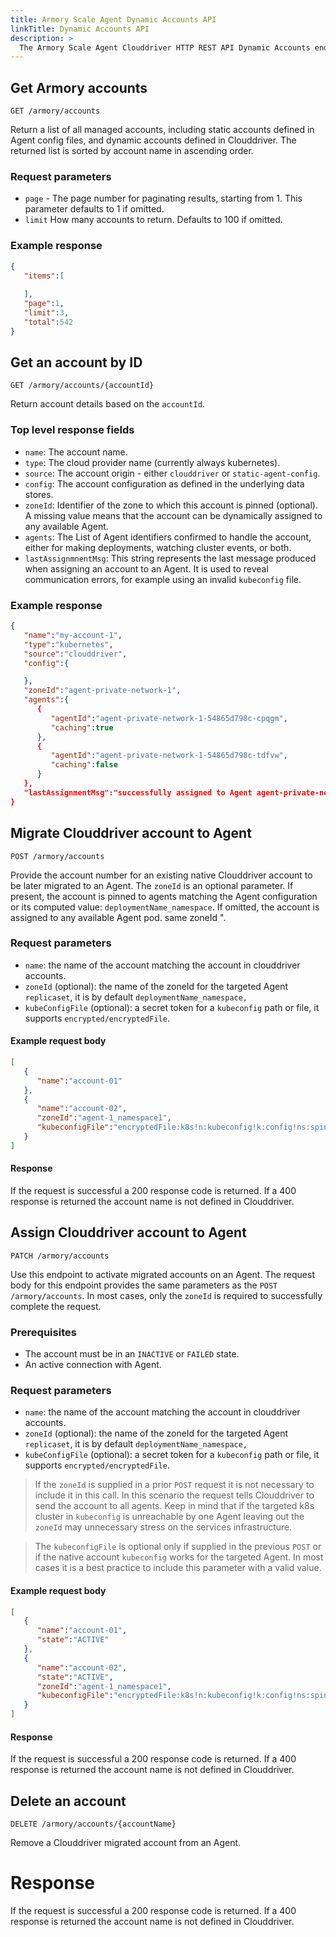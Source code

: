 ```yaml
---
title: Armory Scale Agent Dynamic Accounts API
linkTitle: Dynamic Accounts API
description: >
  The Armory Scale Agent Clouddriver HTTP REST API Dynamic Accounts endpoints for Spinnaker and Kubernetes.
---
```


## Get Armory accounts
`GET /armory/accounts`

Return a list of all managed accounts, including static accounts defined in Agent config files, and dynamic accounts defined in Clouddriver. The returned list is sorted by account name in ascending order.

### Request parameters
 - `page` -  The page number for paginating results, starting from 1. This parameter defaults to 1 if omitted.
 - `limit` How many accounts to return. Defaults to 100 if omitted.

### Example response
``` json
{
   "items":[
      
   ],
   "page":1,
   "limit":3,
   "total":542
}
```
## Get an account by ID
`GET /armory/accounts/{accountId}`

Return account details based on the `accountId`.

### Top level response fields
 - `name`: The account name.
 - `type`: The cloud provider name (currently always kubernetes).
 - `source`: The account origin - either `clouddriver` or  `static-agent-config`.
 - `config`: The account configuration as defined in the underlying data stores.
 - `zoneId`: Identifier of the zone to which this account is pinned (optional). A missing value means that the account can be dynamically assigned to any available Agent.
 - `agents`: The List of Agent identifiers confirmed to handle the account, either for making deployments, watching cluster events, or both.
 - `lastAssignmnentMsg`: This string represents the last message produced when assigning an account to an Agent. It is used to reveal communication errors, for example using an invalid `kubeconfig` file.

### Example response
``` json
{
   "name":"my-account-1",
   "type":"kubernetes",
   "source":"clouddriver",
   "config":{

   },
   "zoneId":"agent-private-network-1",
   "agents":{
      {
         "agentId":"agent-private-network-1-54865d798c-cpqgm",
         "caching":true
      },
      {
         "agentId":"agent-private-network-1-54865d798c-tdfvw",
         "caching":false
      }
   },
   "lastAssignmentMsg":"successfully assigned to Agent agent-private-network-1-54865d798c-tdfvw for executing operations"
}
```
## Migrate Clouddriver account to Agent
`POST /armory/accounts`

Provide the account number for an existing native Clouddriver account to be later migrated to an Agent. The `zoneId` is an optional parameter. If present, the account is pinned to agents matching the Agent configuration or its computed value: `deploymentName_namespace`. If omitted, the account is assigned to any available Agent pod. same zoneId ".

### Request parameters
- `name`: the name of the account matching the account in clouddriver accounts.
- `zoneId` (optional): the name of the zoneId for the targeted Agent `replicaset`, it is by default `deploymentName_namespace,`
- `kubeConfigFile` (optional): a secret token for a `kubeconfig` path or file, it supports `encrypted/encryptedFile`.

#### Example request body
```json
[
   {
      "name":"account-01"
   },
   {
      "name":"account-02",
      "zoneId":"agent-1_namespace1",
      "kubeconfigFile":"encryptedFile:k8s!n:kubeconfig!k:config!ns:spinnaker"
   }
]
```

#### Response
If the request is successful a 200 response code is returned. If a 400 response is returned the account name is not defined in Clouddriver.

## Assign Clouddriver account to Agent
`PATCH /armory/accounts`

Use this endpoint to activate migrated accounts on an Agent. The request body for this endpoint provides the same parameters as the `POST /armory/accounts`. In most cases, only the  `zoneId` is required to successfully complete the request.

### Prerequisites
- The account must be in an `INACTIVE` or `FAILED` state.
- An active connection with Agent.

### Request parameters
- `name`: the name of the account matching the account in clouddriver accounts.
- `zoneId` (optional): the name of the zoneId for the targeted Agent `replicaset`, it is by default `deploymentName_namespace,`
- `kubeConfigFile` (optional): a secret token for a `kubeconfig` path or file, it supports `encrypted/encryptedFile`.

> If the `zoneId` is supplied in a prior `POST` request it is not necessary to include it in this call. In this scenario the request tells Clouddriver to send the account to all agents. Keep in mind that if the targeted k8s cluster in `kubeconfig` is unreachable by one Agent leaving out the `zoneId` may unnecessary stress on the services infrastructure.

> The `kubeconfigFile` is optional only if supplied in the previous `POST` or if the native account `kubeconfig` works for the targeted Agent. In most cases it is a best practice to include this parameter with a valid value.

#### Example request body

```json
[
   {
      "name":"account-01",
      "state":"ACTIVE"
   },
   {
      "name":"account-02",
      "state":"ACTIVE",
      "zoneId":"agent-1_namespace1",
      "kubeconfigFile":"encryptedFile:k8s!n:kubeconfig!k:config!ns:spinnaker"
   }
]
```

#### Response
If the request is successful a 200 response code is returned. If a 400 response is returned the account name is not defined in Clouddriver.

## Delete an account
`DELETE /armory/accounts/{accountName}`

Remove a Clouddriver migrated account from an Agent.

# Response
If the request is successful a 200 response code is returned. If a 400 response is returned the account name is not defined in Clouddriver.

